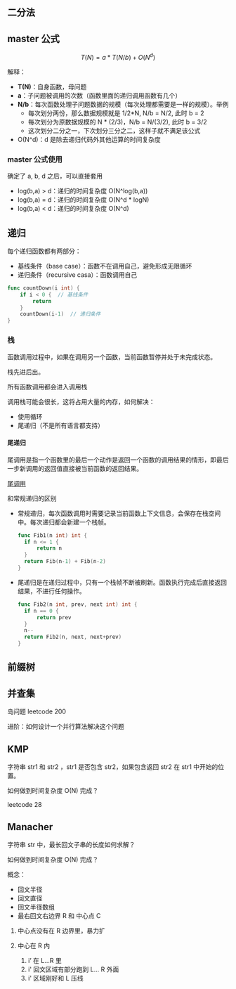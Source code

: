 ## 二分法





## master 公式

$$
T(N) = a * T(N/b) + O(N^d)
$$

解释：

* **T(N)**：自身函数，母问题
* **a**：子问题被调用的次数（函数里面的递归调用函数有几个）
* **N/b**：每次函数处理子问题数据的规模（每次处理都需要是一样的规模）。举例
  * 每次划分两份，那么数据规模就是 1/2*N,  N/b = N/2, 此时 b = 2
  * 每次划分为原数据规模的 N * (2/3)，N/b = N/(3/2), 此时 b = 3/2
  * 这次划分二分之一，下次划分三分之二，这样子就不满足该公式
* O(N^d)：d 是除去递归代码外其他运算的时间复杂度

### master 公式使用

确定了 a, b, d 之后，可以直接套用

* log(b,a) > d：递归的时间复杂度 O(N^log(b,a))
* log(b,a) = d：递归的时间复杂度 O(N^d * logN)
* log(b,a) < d：递归的时间复杂度 O(N^d)



## 递归

每个递归函数都有两部分：

* 基线条件（base case）：函数不在调用自己，避免形成无限循环
* 递归条件（recursive casa）：函数调用自己

```go
func countDown(i int) {
    if i < 0 {	// 基线条件
        return 
    }
    countDown(i-1)	// 递归条件
}
```

### 栈

函数调用过程中，如果在调用另一个函数，当前函数暂停并处于未完成状态。

栈先进后出。

所有函数调用都会进入调用栈

调用栈可能会很长，这将占用大量的内存，如何解决：

* 使用循环
* 尾递归（不是所有语言都支持）

#### 尾递归

尾调用是指一个函数里的最后一个动作是返回一个函数的调用结果的情形，即最后一步新调用的返回值直接被当前函数的返回结果。

[尾调用](https://zh.wikipedia.org/wiki/%E5%B0%BE%E8%B0%83%E7%94%A8)

和常规递归的区别

* 常规递归，每次函数调用时需要记录当前函数上下文信息，会保存在栈空间中。每次递归都会新建一个栈帧。

  ```go
  func Fib1(n int) int {
  	if n <= 1 {
  		return n
  	}
  	return Fib(n-1) + Fib(n-2)
  }
  ```

  

* 尾递归是在递归过程中，只有一个栈帧不断被刷新。函数执行完成后直接返回结果，不进行任何操作。

  ```go
  func Fib2(n int, prev, next int) int {
  	if n == 0 {
  		return prev
  	}
  	n--
  	return Fib2(n, next, next+prev)
  }
  ```



## 前缀树



## 并查集

岛问题  leetcode 200

进阶：如何设计一个并行算法解决这个问题



## KMP

字符串 str1 和 str2 ，str1 是否包含 str2，如果包含返回 str2 在 str1 中开始的位置。

如何做到时间复杂度 O(N) 完成？

leetcode 28



## Manacher

字符串 str 中，最长回文子串的长度如何求解？

如何做到时间复杂度 O(N) 完成？



概念：

* 回文半径
* 回文直径
* 回文半径数组
* 最右回文右边界 R 和 中心点 C



1. 中心点没有在 R 边界里，暴力扩

2. 中心在 R 内
   1. i’ 在 L...R 里
   2. i' 回文区域有部分跑到 L... R 外面 
   3. i' 区域刚好和 L 压线
